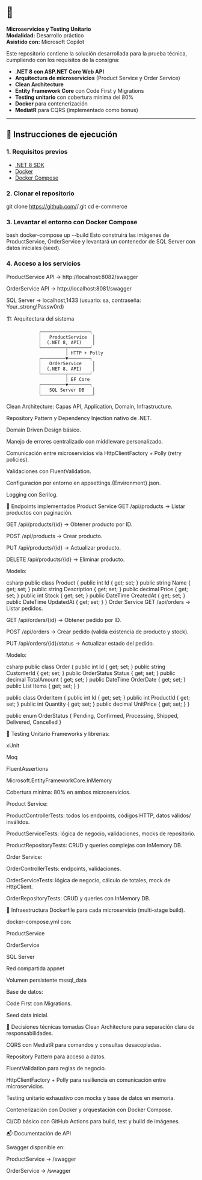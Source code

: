 # 🛒
**Microservicios y Testing Unitario**  
**Modalidad:** Desarrollo práctico  
**Asistido con:** Microsoft Copilot

Este repositorio contiene la solución desarrollada para la prueba técnica, cumpliendo con los requisitos de la consigna:  
- **.NET 8 con ASP.NET Core Web API**  
- **Arquitectura de microservicios** (Product Service y Order Service)  
- **Clean Architecture**  
- **Entity Framework Core** con Code First y Migrations  
- **Testing unitario** con cobertura mínima del 80%  
- **Docker** para contenerización  
- **MediatR** para CQRS (implementado como bonus)  

---

## 🚀 Instrucciones de ejecución

### 1. Requisitos previos
- [.NET 8 SDK](https://dotnet.microsoft.com/en-us/download/dotnet/8.0)
- [Docker](https://www.docker.com/)
- [Docker Compose](https://docs.docker.com/compose/)

### 2. Clonar el repositorio

git clone https://github.com/<usuario>/<repositorio>.git
cd e-commerce
### 3. Levantar el entorno con Docker Compose
bash
docker-compose up --build
Esto construirá las imágenes de ProductService, OrderService y levantará un contenedor de SQL Server con datos iniciales (seed).

### 4. Acceso a los servicios
ProductService API → http://localhost:8082/swagger

OrderService API → http://localhost:8081/swagger

SQL Server → localhost,1433 (usuario: sa, contraseña: Your_strong!Passw0rd)

🏗 Arquitectura del sistema

                ┌──────────────────┐
                │   ProductService  │
                │  (.NET 8, API)    │
                └─────────┬────────┘
                          │ HTTP + Polly
                ┌─────────▼────────┐
                │   OrderService    │
                │  (.NET 8, API)    │
                └─────────┬────────┘
                          │ EF Core
                ┌─────────▼────────┐
                │   SQL Server DB   │
                └───────────────────┘

Clean Architecture: Capas API, Application, Domain, Infrastructure.

Repository Pattern y Dependency Injection nativo de .NET.

Domain Driven Design básico.

Manejo de errores centralizado con middleware personalizado.

Comunicación entre microservicios vía HttpClientFactory + Polly (retry policies).

Validaciones con FluentValidation.

Configuración por entorno en appsettings.{Environment}.json.

Logging con Serilog.

📌 Endpoints implementados
Product Service
GET /api/products → Listar productos con paginación.

GET /api/products/{id} → Obtener producto por ID.

POST /api/products → Crear producto.

PUT /api/products/{id} → Actualizar producto.

DELETE /api/products/{id} → Eliminar producto.

Modelo:

csharp
public class Product {
    public int Id { get; set; }
    public string Name { get; set; }
    public string Description { get; set; }
    public decimal Price { get; set; }
    public int Stock { get; set; }
    public DateTime CreatedAt { get; set; }
    public DateTime UpdatedAt { get; set; }
}
Order Service
GET /api/orders → Listar pedidos.

GET /api/orders/{id} → Obtener pedido por ID.

POST /api/orders → Crear pedido (valida existencia de producto y stock).

PUT /api/orders/{id}/status → Actualizar estado del pedido.

Modelo:

csharp
public class Order {
    public int Id { get; set; }
    public string CustomerId { get; set; }
    public OrderStatus Status { get; set; }
    public decimal TotalAmount { get; set; }
    public DateTime OrderDate { get; set; }
    public List<OrderItem> Items { get; set; }
}

public class OrderItem {
    public int Id { get; set; }
    public int ProductId { get; set; }
    public int Quantity { get; set; }
    public decimal UnitPrice { get; set; }
}

public enum OrderStatus {
    Pending, Confirmed, Processing, Shipped, Delivered, Cancelled
}

🧪 Testing Unitario
Frameworks y librerías:

xUnit

Moq

FluentAssertions

Microsoft.EntityFrameworkCore.InMemory

Cobertura mínima: 80% en ambos microservicios.

Product Service:

ProductControllerTests: todos los endpoints, códigos HTTP, datos válidos/ inválidos.

ProductServiceTests: lógica de negocio, validaciones, mocks de repositorio.

ProductRepositoryTests: CRUD y queries complejas con InMemory DB.

Order Service:

OrderControllerTests: endpoints, validaciones.

OrderServiceTests: lógica de negocio, cálculo de totales, mock de HttpClient.

OrderRepositoryTests: CRUD y queries con InMemory DB.

🐳 Infraestructura
Dockerfile para cada microservicio (multi-stage build).

docker-compose.yml con:

ProductService

OrderService

SQL Server

Red compartida appnet

Volumen persistente mssql_data

Base de datos:

Code First con Migrations.

Seed data inicial.

🎯 Decisiones técnicas tomadas
Clean Architecture para separación clara de responsabilidades.

CQRS con MediatR para comandos y consultas desacopladas.

Repository Pattern para acceso a datos.

FluentValidation para reglas de negocio.

HttpClientFactory + Polly para resiliencia en comunicación entre microservicios.

Testing unitario exhaustivo con mocks y base de datos en memoria.

Contenerización con Docker y orquestación con Docker Compose.

CI/CD básico con GitHub Actions para build, test y build de imágenes.

📬 Documentación de API

Swagger disponible en:

ProductService → /swagger

OrderService → /swagger
